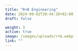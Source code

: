 ```yaml
---
title: "R+B Engineering"
date: 2024-09-02T20:44:20+02:00
draft: false

weight: 3
active: true
image: /images/uploads/r+b.webp
link: ""
---
```


